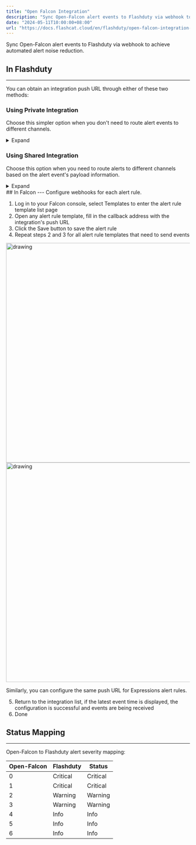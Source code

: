 ```yaml
---
title: "Open Falcon Integration"
description: "Sync Open-Falcon alert events to Flashduty via webhook to achieve automated alert noise reduction"
date: "2024-05-11T10:00:00+08:00"
url: "https://docs.flashcat.cloud/en/flashduty/open-falcon-integration-guide"
---
```


Sync Open-Falcon alert events to Flashduty via webhook to achieve automated alert noise reduction.

<div class="hide">

## In Flashduty
---
You can obtain an integration push URL through either of these two methods:

### Using Private Integration

Choose this simpler option when you don't need to route alert events to different channels.

<details>
  <summary>Expand</summary>
  
  1. Go to Flashduty console, select **Channel**, and enter a channel's details page
  2. Select the **Integrations** tab, click **Add Integration** to enter the integration page
  3. Choose **Falcon** integration, click **Save** to generate a card
  4. Click the generated card to view the **push URL**, copy it for later use. Done.
  
</details>

### Using Shared Integration

Choose this option when you need to route alerts to different channels based on the alert event's payload information.

<details>
  <summary>Expand</summary>
  
  1. Go to Flashduty console, select **Integration Center=>Alert Events** to enter the integration selection page
  2. Select **Falcon** integration:
        - **Integration Name**: Define a name for this integration
  3. Click **Save** and copy the newly generated **push URL** for later use
  4. Click **Create Route** to configure routing rules for the integration. You can match different alerts to different channels based on conditions, or set a default channel as a fallback and adjust as needed later
  5. Done
    
</details>
</div>
## In Falcon 
---
Configure webhooks for each alert rule.

<div class="md-block">
  
1. Log in to your Falcon console, select Templates to enter the alert rule template list page
2. Open any alert rule template, fill in the callback address with the integration's push URL
3. Click the Save button to save the alert rule
4. Repeat steps 2 and 3 for all alert rule templates that need to send events

<img alt="drawing" width="600" src="https://download.flashcat.cloud/open-falcon-tmpls.png" />
<img alt="drawing" width="600" src="https://download.flashcat.cloud/saas-open-falcon-rule.png" />

Similarly, you can configure the same push URL for Expressions alert rules.

5. Return to the integration list, if the latest event time is displayed, the configuration is successful and events are being received
6. Done

</div>

## Status Mapping
---
<div class="md-block">
  
Open-Falcon to Flashduty alert severity mapping:

| Open-Falcon |  Flashduty  | Status |
| ----------- | -------- | ---- |
| 0           | Critical | Critical |
| 1           | Critical | Critical |
| 2           | Warning  | Warning |
| 3           | Warning  | Warning |
| 4           | Info     | Info |
| 5           | Info     | Info |
| 6           | Info     | Info |

</div>
